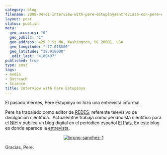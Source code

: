 ```yaml
--- 
category: blog
filename: 2009-04-01-interview-with-pere-estupinyaentrevista-con-pere-estupinya.md
layout: post
status: publish
meta: 
  geo_accuracy: "0"
  geo_public: "1"
  geo_address: 425 P St NW, Washington, DC 20001, USA
  geo_longitude: "-77.018000"
  geo_latitude: "38.910000"
  _edit_last: "4180497"
published: true
type: post
tags: 
- media
- Outreach
- Science
title: Interview with Pere Estupinya
---
```

El pasado Viernes, Pere Estupinya mi hizo una entrevista informal.

Pere ha trabajado como editor de <a href="http://www.redes.tve.es/">REDES</a>, referente televisivo de divulgación científica.  Actualemtne trabaja como peridodísta científico para el <a href="http://science.education.nih.gov/home2.nsf/feature/index.htm">NIH</a> y publica un blog digital en el periódico español <a href="http://www.elpais.com/global/">El Pais.</a> En este blog es donde aparece la <a href="http://lacomunidad.elpais.com/apuntes-cientificos-desde-el-mit/2009/3/27/clima-espacial-manchas-solares-y-precio-del-trigo">entrevista</a>.
<p style="text-align:center;"><a href="http://lacomunidad.elpais.com/apuntes-cientificos-desde-el-mit/2009/3/27/clima-espacial-manchas-solares-y-precio-del-trigo"><img class="aligncenter size-full wp-image-447" title="bruno-sanchez-1" src="http://lacomunidad.elpais.com/blogfiles/apuntes-cientificos-desde-el-mit/bruno-sanchez.jpg" alt="bruno-sanchez-1" /></a></p>
Gracias, Pere.<!--:-->
